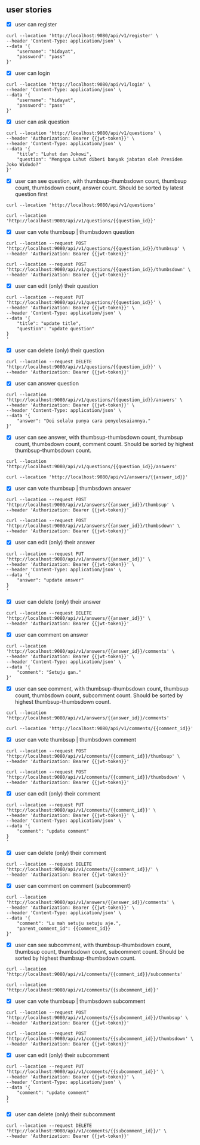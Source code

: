 ## user stories

- [x] user can register

```shell
curl --location 'http://localhost:9080/api/v1/register' \
--header 'Content-Type: application/json' \
--data '{
    "username": "hidayat",
    "password": "pass"
}'
```

- [x] user can login

```shell
curl --location 'http://localhost:9080/api/v1/login' \
--header 'Content-Type: application/json' \
--data '{
    "username": "hidayat",
    "password": "pass"
}'
```

- [x] user can ask question

```shell
curl --location 'http://localhost:9080/api/v1/questions' \
--header 'Authorization: Bearer {{jwt-token}}' \
--header 'Content-Type: application/json' \
--data '{
    "title": "Luhut dan Jokowi",
    "question": "Mengapa Luhut diberi banyak jabatan oleh Presiden Joko Widodo?"
}'
```

- [x] user can see question, with thumbsup-thumbsdown count, thumbsup count, thumbsdown count, answer count. Should be sorted by latest question first

```shell
curl --location 'http://localhost:9080/api/v1/questions'
```

```shell
curl --location 'http://localhost:9080/api/v1/questions/{{question_id}}'
```

- [x] user can vote thumbsup | thumbsdown question

```shell
curl --location --request POST 'http://localhost:9080/api/v1/questions/{{question_id}}/thumbsup' \
--header 'Authorization: Bearer {{jwt-token}}'
```

```shell
curl --location --request POST 'http://localhost:9080/api/v1/questions/{{question_id}}/thumbsdown' \
--header 'Authorization: Bearer {{jwt-token}}'
```

- [x] user can edit (only) their question

```shell
curl --location --request PUT 'http://localhost:9080/api/v1/questions/{{question_id}}' \
--header 'Authorization: Bearer {{jwt-token}}' \
--header 'Content-Type: application/json' \
--data '{
    "title": "update title",
    "question": "update question"
}
'
```

- [x] user can delete (only) their question

```shell
curl --location --request DELETE 'http://localhost:9080/api/v1/questions/{{question_id}}' \
--header 'Authorization: Bearer {{jwt-token}}'
```

- [x] user can answer question

```shell
curl --location 'http://localhost:9080/api/v1/questions/{{question_id}}/answers' \
--header 'Authorization: Bearer {{jwt-token}}' \
--header 'Content-Type: application/json' \
--data '{
    "answer": "Doi selalu punya cara penyelesaiannya."
}'
```

- [x] user can see answer, with thumbsup-thumbsdown count, thumbsup count, thumbsdown count, comment count. Should be sorted by highest thumbsup-thumbsdown count.

```shell
curl --location 'http://localhost:9080/api/v1/questions/{{question_id}}/answers'
```

```shell
curl --location 'http://localhost:9080/api/v1/answers/{{answer_id}}'
```

- [x] user can vote thumbsup | thumbsdown answer

```shell
curl --location --request POST 'http://localhost:9080/api/v1/answers/{{answer_id}}/thumbsup' \
--header 'Authorization: Bearer {{jwt-token}}'
```

```shell
curl --location --request POST 'http://localhost:9080/api/v1/answers/{{answer_id}}/thumbsdown' \
--header 'Authorization: Bearer {{jwt-token}}'
```

- [x] user can edit (only) their answer

```shell
curl --location --request PUT 'http://localhost:9080/api/v1/answers/{{answer_id}}' \
--header 'Authorization: Bearer {{jwt-token}}' \
--header 'Content-Type: application/json' \
--data '{
    "answer": "update answer"
}
'
```

- [x] user can delete (only) their answer

```shell
curl --location --request DELETE 'http://localhost:9080/api/v1/answers/{{answer_id}}' \
--header 'Authorization: Bearer {{jwt-token}}'
```

- [x] user can comment on answer

```shell
curl --location 'http://localhost:9080/api/v1/answers/{{answer_id}}/comments' \
--header 'Authorization: Bearer {{jwt-token}}' \
--header 'Content-Type: application/json' \
--data '{
    "comment": "Setuju gan."
}'
```

- [x] user can see comment, with thumbsup-thumbsdown count, thumbsup count, thumbsdown count, subcomment count. Should be sorted by highest thumbsup-thumbsdown count.

```shell
curl --location 'http://localhost:9080/api/v1/answers/{{answer_id}}/comments'
```

```shell
curl --location 'http://localhost:9080/api/v1/comments/{{comment_id}}'
```

- [x] user can vote thumbsup | thumbsdown comment

```shell
curl --location --request POST 'http://localhost:9080/api/v1/comments/{{comment_id}}/thumbsup' \
--header 'Authorization: Bearer {{jwt-token}}'
```

```shell
curl --location --request POST 'http://localhost:9080/api/v1/comments/{{comment_id}}/thumbsdown' \
--header 'Authorization: Bearer {{jwt-token}}'
```

- [x] user can edit (only) their comment

```shell
curl --location --request PUT 'http://localhost:9080/api/v1/comments/{{comment_id}}' \
--header 'Authorization: Bearer {{jwt-token}}' \
--header 'Content-Type: application/json' \
--data '{
    "comment": "update comment"
}
'
```

- [x] user can delete (only) their comment

```shell
curl --location --request DELETE 'http://localhost:9080/api/v1/comments/{{comment_id}}/' \
--header 'Authorization: Bearer {{jwt-token}}'
```

- [x] user can comment on comment (subcomment)

```shell
curl --location 'http://localhost:9080/api/v1/answers/{{answer_id}}/comments' \
--header 'Authorization: Bearer {{jwt-token}}' \
--header 'Content-Type: application/json' \
--data '{
    "comment": "Lu mah setuju setuju aje.",
    "parent_comment_id": {{comment_id}}
}'
```

- [x] user can see subcomment, with thumbsup-thumbsdown count, thumbsup count, thumbsdown count, subcomment count. Should be sorted by highest thumbsup-thumbsdown count.

```shell
curl --location 'http://localhost:9080/api/v1/comments/{{comment_id}}/subcomments'
```

```shell
curl --location 'http://localhost:9080/api/v1/comments/{{subcomment_id}}'
```

- [x] user can vote thumbsup | thumbsdown subcomment

```shell
curl --location --request POST 'http://localhost:9080/api/v1/comments/{{subcomment_id}}/thumbsup' \
--header 'Authorization: Bearer {{jwt-token}}'
```

```shell
curl --location --request POST 'http://localhost:9080/api/v1/comments/{{subcomment_id}}/thumbsdown' \
--header 'Authorization: Bearer {{jwt-token}}'
```

- [x] user can edit (only) their subcomment

```shell
curl --location --request PUT 'http://localhost:9080/api/v1/comments/{{subcomment_id}}' \
--header 'Authorization: Bearer {{jwt-token}}' \
--header 'Content-Type: application/json' \
--data '{
    "comment": "update comment"
}
'
```

- [x] user can delete (only) their subcomment

```shell
curl --location --request DELETE 'http://localhost:9080/api/v1/comments/{{subcomment_id}}/' \
--header 'Authorization: Bearer {{jwt-token}}'
```
